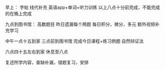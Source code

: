 早上：
字帖
线代补充
英语app+单词+听力训练
以上八点十分前完成，不能完成的在晚上完成

九点到图书馆：
高数题目
昨日遗漏每个两题
每日积分，微分，多元
额外视频补充学习

中午一点十五到家
三点前到图书馆
完成今日课程+练习例题
自然辩证法

六点四十五左右到家
休息至八点

复述所学内容，查缺补漏，错题复习，安排